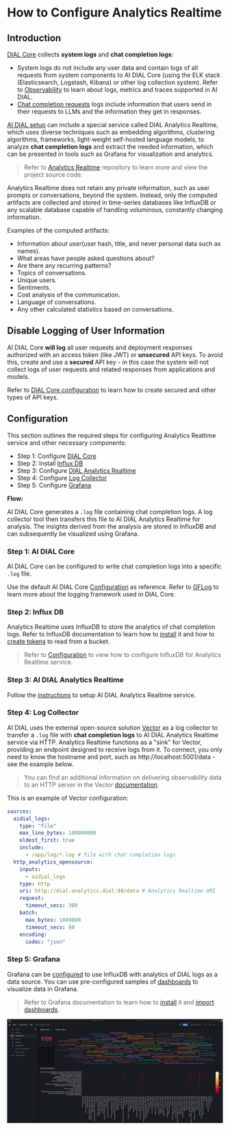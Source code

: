# How to Configure Analytics Realtime

## Introduction

[DIAL Core](https://github.com/epam/ai-dial-core) collects **system logs** and **chat completion logs**:

* System logs do not include any user data and contain logs of all requests from system components to AI DIAL Core (using the ELK stack (Elasticsearch, Logstash, Kibana) or other log collection system). Refer to [Observability](/docs/tutorials/2.devops/3.observability-config.md) to learn about logs, metrics and traces supported in AI DIAL.
* [Chat completion requests](https://dialx.ai/dial_api#/paths/~1openai~1deployments~1%7BDeployment%20Name%7D~1chat~1completions/post) logs include information that users send in their requests to LLMs and the information they get in responses.

[AI DIAL setup](/docs/platform/0.architecture-and-concepts/2.architecture.md#full-platform-landscape) can include a special service called DIAL Analytics Realtime, which uses diverse techniques such as embedding algorithms, clustering algorithms, frameworks, light-weight self-hosted language models, to analyze **chat completion logs** and extract the needed information, which can be presented in tools such as Grafana for visualization and analytics.

> Refer to [Analytics Realtime](https://github.com/epam/ai-dial-analytics-realtime) repository to learn more and view the project source code.

Analytics Realtime does not retain any private information, such as user prompts or conversations, beyond the system. Instead, only the computed artifacts are collected and stored in time-series databases like InfluxDB or any scalable database capable of handling voluminous, constantly changing information.

Examples of the computed artifacts:

* Information about user(user hash, title, and never personal data such as names).
* What areas have people asked questions about?
* Are there any recurring patterns?
* Topics of conversations.
* Unique users.
* Sentiments.
* Cost analysis of the communication.
* Language of conversations.
* Any other calculated statistics based on conversations.

## Disable Logging of User Information

AI DIAL Core **will log** all user requests and deployment responses authorized with an access token (like JWT) or **unsecured** API keys. To avoid this, create and use a **secured** API key - in this case the system will not collect logs of user requests and related responses from applications and models.

Refer to [DIAL Core configuration](https://github.com/epam/ai-dial-core?tab=readme-ov-file#dynamic-settings) to learn how to create secured and other types of API keys.

## Configuration

This section outlines the required steps for configuring Analytics Realtime service and other necessary components:

- Step 1: Configure [DIAL Core](https://github.com/epam/ai-dial-core)
- Step 2: Install [Influx DB](https://github.com/influxdata/influxdb)
- Step 3: Configure [DIAL Analytics Realtime](https://github.com/epam/ai-dial-analytics-realtime)
- Step 4: Configure [Log Collector](https://github.com/vectordotdev/vector)
- Step 5: Configure [Grafana](https://github.com/grafana/grafana)

**Flow:**

AI DIAL Core generates a `.log` file containing chat completion logs. A log collector tool then transfers this file to AI DIAL Analytics Realtime for analysis. The insights derived from the analysis are stored in InfluxDB and can subsequently be visualized using Grafana.

### Step 1: AI DIAL Core

AI DIAL Core can be configured to write chat completion logs into a specific `.log` file. 

Use the default AI DIAL Core [Configuration](https://github.com/epam/ai-dial-core/blob/development/src/main/resources/gflog.xml) as reference. Refer to [GFLog](https://github.com/epam/gflog/blob/main/README.md) to learn more about the logging framework used in DIAL Core.

### Step 2: Influx DB

Analytics Realtime uses InfluxDB to store the analytics of chat completion logs. Refer to InfluxDB documentation to learn how to [install](https://docs.influxdata.com/influxdb/v2/install/) it and how to [create tokens](https://docs.influxdata.com/influxdb/v2/admin/tokens/create-token/) to read from a bucket.

> Refer to [Configuration](https://github.com/epam/ai-dial-analytics-realtime?tab=readme-ov-file#configuration) to view how to configure InfluxDB for Analytics Realtime service.

### Step 3: AI DIAL Analytics Realtime

Follow the [instructions](https://github.com/epam/ai-dial-analytics-realtime/blob/development/README.md) to setup AI DIAL Analytics Realtime service.

### Step 4: Log Collector

AI DIAL uses the external open-source solution [Vector](https://github.com/vectordotdev/vector) as a log collector to transfer a `.log` file with **chat completion logs** to AI DIAL Analytics Realtime service via HTTP. Analytics Realtime functions as a "sink" for Vector, providing an endpoint designed to receive logs from it. To connect, you only need to know the hostname and port, such as http://localhost:5001/data - see the example below.

> You can find an additional information on delivering observability data to an HTTP server in the Vector [documentation](https://vector.dev/docs/reference/configuration/sinks/http).

This is an example of Vector configuration: 

```yaml
sources:
  aidial_logs:
    type: "file"
    max_line_bytes: 100000000
    oldest_first: true
    include:
      - /app/log/*.log # file with chat completion logs
  http_analytics_opensource:
    inputs:
      - aidial_logs
    type: http
    uri: http://dial-analytics.dial:80/data # Analytics Realtime URI
    request:
      timeout_secs: 300
    batch:
      max_bytes: 1049000
      timeout_secs: 60
    encoding:
      codec: "json"
```

### Step 5: Grafana

Grafana can be [configured](https://grafana.com/docs/grafana/latest/datasources/influxdb/#influxdb-data-source) to use InfluxDB with analytics of DIAL logs as a data source. You can use pre-configured samples of [dashboards](https://github.com/epam/ai-dial-analytics-realtime/blob/development/dashboards/README.md) to visualize data in Grafana.

> Refer to Grafana documentation to learn how to [install](https://grafana.com/docs/grafana/latest/setup-grafana/installation/) it and [import dashboards](https://grafana.com/docs/grafana/latest/dashboards/build-dashboards/import-dashboards/). 

![](../img/grafana.png)